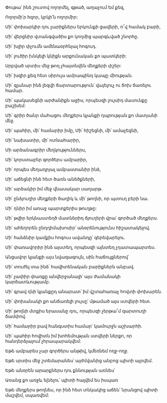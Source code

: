 Փութա՛ ինձ շուտով ողորմել, գթած, աղաչում եմ քեզ,

Ողորմի՛ր հզոր, կրկի՛ն ողորմիր:

Մի՛ փոխարկիր դու չարիքներս երկունքի ցավերի, ո՜վ համակ բարի,

Մի՛ վերցնիր վտանգվածիս քո կողմից պարգևված շնորհը.

Մի՛ խլիր փչումն ամենաօրհնյալ հոգուդ.

Մի՛ լուծիր խնկելի կնիքն արքունական քո պատկերի:

Սրբված սրտիս մեջ թող չհայտնվեն մեղքերի փշեր:

Մի՛ խզիր քեզ հետ սիրույս ամրապինդ կապը միության.

Մի՛ զլանար ինձ լեզվի ճարտարություն՝ վայելուչ ու ճոխ ճառելու համար.

Մի՛ պակասեցնի արժանիքն աջիս, որպեսզի լույսիդ մասունքը բաշխեմ:

Մի՛ գրիր ծանր մահացու մեղքերս կյանքի դպրության քո մատյանի մեջ.

Մի՛ պահիր, մի՛ համարիր իմը, Մի՛ հիշեցնի, մի՛ ամաչեցնի,

Մի՛ նախատիր, մի՛ ոտնահարիր,

Մի արձանագրիր մեղկություններս,

Մի՛ կորստաբեր գործերս ամբարիր,

Մի՛ որպես մեղադրյալ ամբաստանիր ինձ,

Մի՛ աճեցնի ինձ հետ ծառն անեծքների,

Մի՛ արձակիր իմ մեջ վնասակար սաղարթ.

Մի՛ ընձյուղիր մեղքերի ծաղիկ և մի՛ թողնի, որ պտուղ բերի նա.

Մի՛ դնիր իմ առաջ պարտքերիս թուղթը:

Մի՛ թվիր երկնաստեղծ մատներիդ ճյուղերի վրա՝ գործած մեղքերս.

Մի՛ ահեղորեն ընդդիմախոսիր՝ անօրենությունս հիշատակելով.

Մի՛ հանձնիր կամքիս հոգուս ավանդը՝ գերեվարելու.

Մի՛ փառավորիր ինձ այստեղ, որպեսզի այնտեղ չդատապարտես.

Անցավոր կյանքի այս նվազագույն, սին հաճույքներով՝

Մի՛ տուժել տա ինձ՝ հավիտենական բարիքներն անբավ.

Մի՛ չափիր փառքը անվերջանալի՝ այս ժամանակի կարճատևությամբ.

Մի՛ գրավ դնի կյանքըդ անարատ՝ իմ վշտահառաչ հովտի փոխարեն.

Մի՛ փոխանակի քո անճառելի լույսը՝ մթամած այս ստվերի հետ.

Մի՛ թողնի մտքիս երասանը դու, որպեսզի չերթա՜մ զարտուղի ճամփով.

Մի՛ համարիր բավ հանգստիս համար՝ կամուրջն աշխարհի.

Մի՛ պահիր հովիտն իմ խոհեմության ստվերի ներքո, որ հանդերձյալում չհրապարակվեմ:

Եթե ամբարես չար գործերս անթիվ, կմեռնեմ ողջ-ողջ.

Եթե սրտիս մեջ շտեմարանես՝ այժմվանից անբոց պիտի այրվեմ.

Եթե անօրեն արարքներս դու քննության առնես՝

Առանց քո առջև ելնելու՝ պիտի հալվեմ ես իսպառ

Եթե մեղքերս թողնես, որ ինձ հետ տնկակից աճեն՝ նրանցով պիտի մաշվեմ, սպառվեմ: